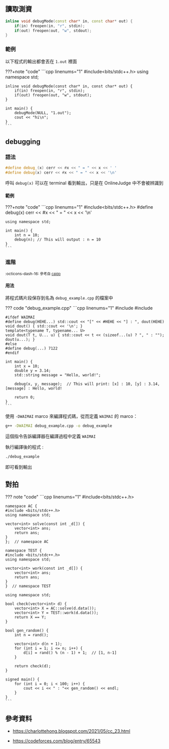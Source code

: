 ## 讀取測資

```cpp
inline void debugMode(const char* in, const char* out) {
    if(in) freopen(in, "r", stdin);
    if(out) freopen(out, "w", stdout);
}
```

### 範例

以下程式的輸出都會丟在 `1.out` 裡面

???+note "code"
	```cpp linenums="1"
	#include<bits/stdc++.h>
    using namespace std;

    inline void debugMode(const char* in, const char* out) {
        if(in) freopen(in, "r", stdin);
        if(out) freopen(out, "w", stdout);
    }
    
    int main() {
        debugMode(NULL, "1.out");
        cout << "hi\n";
    }
    ```

## debugging

### 語法

```cpp
#define debug_(x) cerr << #x << " = " << x << ' '
#define debug(x) cerr << #x << " = " << x << '\n'
```

呼叫 `debug(x)` 可以在 terminal 看到輸出，只是在 OnlineJudge 中不會被辨識到

#### 範例

???+note "code"
	```cpp linenums="1"
	#include<bits/stdc++.h>
    #define debug(x) cerr << #x << " = " << x << '\n'

    using namespace std;
    
    int main() {
        int n = 10;
        debug(n); // This will output : n = 10
    }
    ```

### 進階

<font style='font-size:12px'>:octicons-dash-16: <font style='font-size:11px'>參考自 [caido](https://caidocode.blogspot.com/)</font></font>

#### 用法

將程式碼片段保存到名為 `debug_example.cpp` 的檔案中

??? code "debug_example.cpp"
	```cpp linenums="1"
	#include <iostream>
    #include <string>

    #ifdef WAIMAI
    #define debug(HEHE...) std::cout << "[" << #HEHE << "] : ", dout(HEHE)
    void dout() { std::cout << '\n'; }
    template<typename T, typename... U>
    void dout(T t, U... u) { std::cout << t << (sizeof...(u) ? ", " : ""); dout(u...); }
    #else
    #define debug(...) 7122
    #endif
    
    int main() {
        int x = 10;
        double y = 3.14;
        std::string message = "Hello, world!";
    
        debug(x, y, message);  // This will print: [x] : 10, [y] : 3.14, [message] : Hello, world!
    
        return 0;
    }
    ```

使用 `-DWAIMAI` marco 來編譯程式碼，從而定義 `WAIMAI` 的 marco：

```bash
g++ -DWAIMAI debug_example.cpp -o debug_example
```

這個指令告訴編譯器在編譯過程中定義 `WAIMAI`

執行編譯後的程式 :

```bash
./debug_example
```

即可看到輸出

## 對拍

??? note "code"
	```cpp linenums="1"
	#include<bits/stdc++.h>

    namespace AC {
    #include <bits/stdc++.h>
    using namespace std;

    vector<int> solve(const int _d[]) {
        vector<int> ans;
        return ans;
    }
    };  // namespace AC

    namespace TEST {
    #include <bits/stdc++.h>
    using namespace std;

    vector<int> work(const int _d[]) {
        vector<int> ans;
        return ans;
    }
    }  // namespace TEST

    using namespace std;

    bool check(vector<int> d) {
        vector<int> X = AC::solve(d.data());
        vector<int> Y = TEST::work(d.data());
        return X == Y;
    }

    bool gen_random() {
        int n = rand();

        vector<int> d(n + 1);
        for (int i = 1; i <= n; i++) {
            d[i] = rand() % (n - 1) + 1;  // [1, n-1]
        }

        return check(d);
    }

    signed main() {
        for (int i = 0; i < 100; i++) {
            cout << i << " : "<< gen_random() << endl;
        }
    }
    ```

## 參考資料

- <https://charlottehong.blogspot.com/2021/05/cc_23.html>

- <https://codeforces.com/blog/entry/65543>